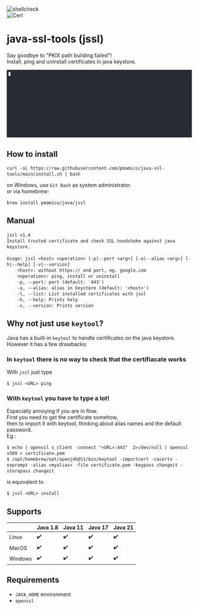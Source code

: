 ![shellcheck](https://github.com/pmamico/java-ssl-tools/actions/workflows/shellcheck.yml/badge.svg)  
![Cert](https://github.com/pmamico/java-ssl-tools/blob/main/.img/ssl.svg?raw=true)

# java-ssl-tools (jssl)

Say goodbye to "PKIX path building failed"!  
Install, ping and uninstall certificates in java keystore.

![demo](https://raw.githubusercontent.com/pmamico/java-ssl-tools/main/.doc/jssl.gif)


## How to install


```
curl -sL https://raw.githubusercontent.com/pmamico/java-ssl-tools/main/install.sh | bash
```
on Windows, use `Git Bash` as system administrator.  
or via homebrew:
```
brew install pmamico/java/jssl
```


## Manual
```
jssl v1.4
Install trusted certificate and check SSL handshake against java keystore.

Usage: jssl <host> <operation> [-p|--port <arg>] [-a|--alias <arg>] [-h|--help] [-v|--version]
	<host>: without https:// and port, eg. google.com
	<operation>: ping, install or uninstall
	-p, --port: port (default: '443')
	-a, --alias: alias in keystore (default: '<host>')
	-l, --list: List installed certificates with jssl
	-h, --help: Prints help
	-v, --version: Prints version
```

## Why not just use `keytool`?
Java has a built-in `keytool` to handle certificates on the java keystore.  
However it has a few drawbacks:
### In `keytool` there is no way to check that the certifiacate works 
With `jssl` just type
```
$ jssl <URL> ping
```
### With `keytool` you have to type a lot!
 Especially annoying if you are in flow.  
First you need to get the certificate somehow,   
then to import it with keytool, thinking about alias names and the default password.  
Eg.:
```
$ echo | openssl s_client -connect "<URL>:443"  2>/dev/null | openssl x509 > certificate.pem
$ /opt/homebrew/opt/openjdk@11/bin/keytool -importcert -cacerts -noprompt -alias <myalias> -file certificate.pem -keypass changeit -storepass changeit
```
is equivalent to 
```
$ jssl <URL> install
```

## Supports

|         | Java 1.8           | Java 11            | Java 17            | Java 21            |
|---------|--------------------|--------------------|--------------------|--------------------|
| Linux   | :heavy_check_mark: | :heavy_check_mark: | :heavy_check_mark: | :heavy_check_mark: |
| MacOS   | :heavy_check_mark: | :heavy_check_mark: | :heavy_check_mark: | :heavy_check_mark: |
| Windows | :heavy_check_mark: | :heavy_check_mark: | :heavy_check_mark: | :heavy_check_mark: |

## Requirements

* `JAVA_HOME` environment
* `openssl`
